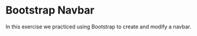 Bootstrap Navbar
====================

In this exercise we practiced using Bootstrap to create and modify a navbar.

